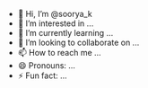 - 👋 Hi, I’m @soorya_k
- 👀 I’m interested in ...
- 🌱 I’m currently learning ...
- 💞️ I’m looking to collaborate on ...
- 📫 How to reach me ...
- 😄 Pronouns: ...
- ⚡ Fun fact: ...

<!---
Githubmyfriend/Githubmyfriend is a ✨ special ✨ repository because its `README.md` (this file) appears on your GitHub profile.
You can click the Preview link to take a look at your changes.
--->

